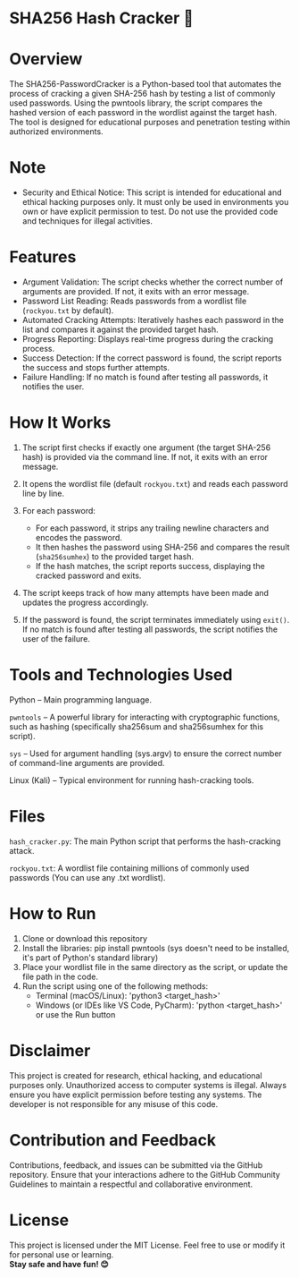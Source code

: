 # SHA256 Hash Cracker 🔐

# Overview
The SHA256-PasswordCracker is a Python-based tool that automates the process of cracking a given SHA-256 hash by testing a list of commonly used passwords. Using the pwntools library, the script compares the hashed version of each password in the wordlist against the target hash. The tool is designed for educational purposes and penetration testing within authorized environments.

# Note
- Security and Ethical Notice: This script is intended for educational and ethical hacking purposes only. It must only be used in environments you own or have explicit permission to test. Do not use the provided code and techniques for illegal activities.

# Features
- Argument Validation: The script checks whether the correct number of arguments are provided. If not, it exits with an error message.
- Password List Reading: Reads passwords from a wordlist file (`rockyou.txt` by default).
- Automated Cracking Attempts: Iteratively hashes each password in the list and compares it against the provided target hash.
- Progress Reporting: Displays real-time progress during the cracking process.
- Success Detection: If the correct password is found, the script reports the success and stops further attempts.
- Failure Handling: If no match is found after testing all passwords, it notifies the user.

# How It Works
1. The script first checks if exactly one argument (the target SHA-256 hash) is provided via the command line. If not, it exits with an error message.

2. It opens the wordlist file (default `rockyou.txt`) and reads each password line by line.

3. For each password:
   - For each password, it strips any trailing newline characters and encodes the password.
   - It then hashes the password using SHA-256 and compares the result (`sha256sumhex`) to the provided target hash.
   - If the hash matches, the script reports success, displaying the cracked password and exits.

4. The script keeps track of how many attempts have been made and updates the progress accordingly.

5. If the password is found, the script terminates immediately using `exit()`. If no match is found after testing all passwords, the script notifies the user of the failure.
   
# Tools and Technologies Used
Python – Main programming language.

`pwntools` – A powerful library for interacting with cryptographic functions, such as hashing (specifically sha256sum and sha256sumhex for this script).

`sys` – Used for argument handling (sys.argv) to ensure the correct number of command-line arguments are provided.

Linux (Kali) – Typical environment for running hash-cracking tools.

# Files
`hash_cracker.py`: The main Python script that performs the hash-cracking attack.

`rockyou.txt`: A wordlist file containing millions of commonly used passwords (You can use any .txt wordlist).

# How to Run
1. Clone or download this repository
2. Install the libraries: pip install pwntools (sys doesn't need to be installed, it's part of Python's standard library)
3. Place your wordlist file in the same directory as the script, or update the file path in the code.
4. Run the script using one of the following methods:
   - Terminal (macOS/Linux): 'python3 <target_hash>'
   - Windows (or IDEs like VS Code, PyCharm): 'python <target_hash>' or use the Run button

# Disclaimer
This project is created for research, ethical hacking, and educational purposes only. Unauthorized access to computer systems is illegal. Always ensure you have explicit permission before testing any systems. The developer is not responsible for any misuse of this code.

# Contribution and Feedback
Contributions, feedback, and issues can be submitted via the GitHub repository. Ensure that your interactions adhere to the GitHub Community Guidelines to maintain a respectful and collaborative environment.

# License
This project is licensed under the MIT License. Feel free to use or modify it for personal use or learning.
<br>**Stay safe and have fun! 😊**
